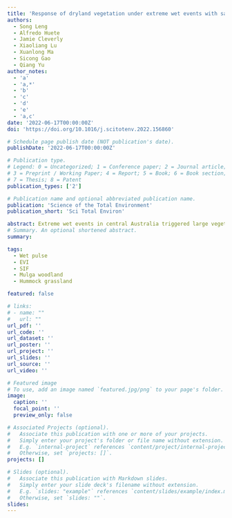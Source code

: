 ```yaml
---
title: 'Response of dryland vegetation under extreme wet events with satellite measures of greenness and fluorescence'
authors:
  - Song Leng
  - Alfredo Huete
  - Jamie Cleverly
  - Xiaoliang Lu
  - Xuanlong Ma
  - Sicong Gao
  - Qiang Yu
author_notes:
  - 'a'
  - 'a,*'
  - 'b'
  - 'c'
  - 'd'
  - 'e'
  - 'a,c'
date: '2022-06-17T00:00:00Z'
doi: 'https://doi.org/10.1016/j.scitotenv.2022.156860'

# Schedule page publish date (NOT publication's date).
publishDate: '2022-06-17T00:00:00Z'

# Publication type.
# Legend: 0 = Uncategorized; 1 = Conference paper; 2 = Journal article;
# 3 = Preprint / Working Paper; 4 = Report; 5 = Book; 6 = Book section;
# 7 = Thesis; 8 = Patent
publication_types: ['2']

# Publication name and optional abbreviated publication name.
publication: 'Science of the Total Environment'
publication_short: 'Sci Total Environ'

abstract: Extreme wet events in central Australia triggered large vegetation responses that contributed greatly to large global land carbon sink anomalies. There remain significant uncertainties on the extent to which these events over dryland vegetation can be monitored and assessed with satellite data. In this study, we investigated the vegetation responses of the major Australian semiarid biomes to two extreme wet events utilizing multi-satellite observations of (1) solar-induced chlorophyll fluorescence (SIF), as a proxy for photosynthetic activity and (2) the enhanced vegetation index (EVI), as a measure of canopy chlorophyll or greenness. We related these satellite observations with gross primary productivity (GPP) estimated from eddy covariance tower sites, as a performance benchmark. The C3-dominated Mulga woodland was the most responsive biome to both wet pulses and exhibited the highest sensitivity to soil moisture. The C4-dominated Hummock grassland was more responsive to the 2011 “big wet” event, relative to the later 2016–2017 wet pulse. EVI swiftly responded to the extreme wet events and showed markedly amplified seasonal amplitude, however, there was a time lag as compared with SIF during the post-wet period, presumably due to the relatively slower chlorophyll degradation in contrast with declines in photosynthetic activity. Despite a robust linear SIF-GPP relationship (r2 ranging from 0.59 to 0.85), the spatially coarse SIF derived from the Global Ozone Monitoring Experiment-2 (GOME-2) yielded high retrieval noise over the xeric biomes, hindering its capacity to capture thoroughly the dryland vegetation dynamics in central Australia. Our study highlights that synchronous satellite observations of greenness and fluorescence can potentially offer an improved understanding of dryland vegetation dynamics and can advance our ability to detect ecosystem alterations under future changing climates.
# Summary. An optional shortened abstract.
summary: 

tags:
  - Wet pulse
  - EVI
  - SIF
  - Mulga woodland
  - Hummock grassland

featured: false

# links:
# - name: ""
#   url: ""
url_pdf: ''
url_code: ''
url_dataset: ''
url_poster: ''
url_project: ''
url_slides: ''
url_source: ''
url_video: ''

# Featured image
# To use, add an image named `featured.jpg/png` to your page's folder.
image:
  caption: ''
  focal_point: ''
  preview_only: false

# Associated Projects (optional).
#   Associate this publication with one or more of your projects.
#   Simply enter your project's folder or file name without extension.
#   E.g. `internal-project` references `content/project/internal-project/index.md`.
#   Otherwise, set `projects: []`.
projects: []

# Slides (optional).
#   Associate this publication with Markdown slides.
#   Simply enter your slide deck's filename without extension.
#   E.g. `slides: "example"` references `content/slides/example/index.md`.
#   Otherwise, set `slides: ""`.
slides:
---
```


